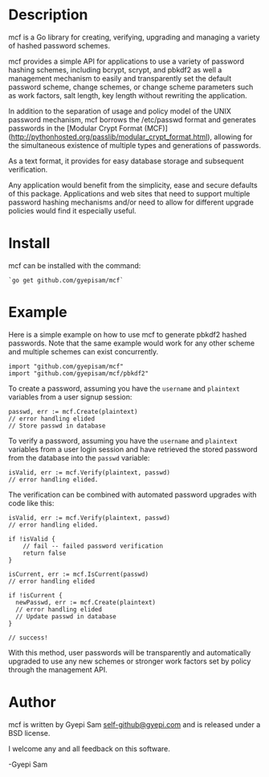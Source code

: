 # Description

mcf is a Go library for creating, verifying, upgrading and managing a variety of hashed password schemes.

mcf provides a simple API for applications to use a variety of password
hashing schemes, including bcrypt, scrypt, and pbkdf2 as well a management
mechanism to easily and transparently set the default password
scheme, change schemes, or change scheme parameters such as work factors,
salt length, key length without rewriting the application.

In addition to the separation of usage and policy model of the UNIX password
mechanism, mcf borrows the /etc/passwd format and generates passwords
in the [Modular Crypt Format \(MCF\)] (http://pythonhosted.org/passlib/modular_crypt_format.html),
allowing for the simultaneous existence of multiple types and generations of passwords.

As a text format, it provides for easy database storage and subsequent verification.

Any application would benefit from the simplicity, ease and secure
defaults of this package. Applications and web sites that need to support
multiple password hashing mechanisms and/or need to allow for different
upgrade policies would find it especially useful.

# Install

mcf can be installed with the command:

    `go get github.com/gyepisam/mcf`

# Example

Here is a simple example on how to use mcf to generate pbkdf2 hashed passwords.
Note that the same example would work for any other scheme and multiple schemes
can exist concurrently.

    import "github.com/gyepisam/mcf"
    import "github.com/gyepisam/mcf/pbkdf2"


To create a password, assuming you have the `username` and `plaintext` variables from a user signup session:

    passwd, err := mcf.Create(plaintext)
    // error handling elided
    // Store passwd in database

To verify a password, assuming you have the `username` and `plaintext` variables from a user login session
and have retrieved the stored password from the database into the `passwd` variable:

    isValid, err := mcf.Verify(plaintext, passwd)
    // error handling elided.

The verification can be combined with automated password upgrades with code like this:

    isValid, err := mcf.Verify(plaintext, passwd)
    // error handling elided.

    if !isValid {
        // fail -- failed password verification
        return false
    }

    isCurrent, err := mcf.IsCurrent(passwd)
    // error handling elided

    if !isCurrent {
      newPasswd, err := mcf.Create(plaintext)
      // error handling elided
      // Update passwd in database
    }

    // success!

With this method, user passwords will be transparently and automatically upgraded to use any new schemes
or stronger work factors set by policy through the management API.

# Author

mcf is written by Gyepi Sam <self-github@gyepi.com> and is released under a BSD license.

I welcome any and all feedback on this software.

-Gyepi Sam
